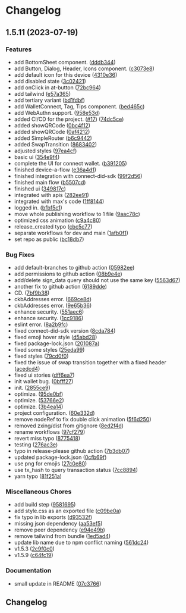 # Changelog

## 1.5.11 (2023-07-19)


### Features

* add BottomSheet component. ([dddb344](https://github.com/dotbitHQ/wallet-bridge/commit/dddb344b3ea0195290b1d8f6578025a655b38f8d))
* add Button, Dialog, Header, Icons component. ([c3073e8](https://github.com/dotbitHQ/wallet-bridge/commit/c3073e83b518afcf7ee0c900b7a1e61652f53dd1))
* add default icon for this device ([4310e36](https://github.com/dotbitHQ/wallet-bridge/commit/4310e360ebb555f95f03751f4b37fc8acff79ce5))
* add disabled state ([3c02421](https://github.com/dotbitHQ/wallet-bridge/commit/3c02421e148b6ea16df1f51ea795ffa3d024e59d))
* add onClick in at-button ([72bc964](https://github.com/dotbitHQ/wallet-bridge/commit/72bc9648bca111184c42d65cb034762852c432ff))
* add tailwind ([e57a365](https://github.com/dotbitHQ/wallet-bridge/commit/e57a3659b975b2c44d85e2bb4cbf5e395187343b))
* add tertiary variant ([bd1fdbf](https://github.com/dotbitHQ/wallet-bridge/commit/bd1fdbf0ec4b9471743106b4bb01dcab65a918d0))
* add WalletConnect, Tag, Tips component. ([bed465c](https://github.com/dotbitHQ/wallet-bridge/commit/bed465c4e4647015443a8eba308490febb5eb04f))
* add WebAuthn support. ([958e53d](https://github.com/dotbitHQ/wallet-bridge/commit/958e53d1e99605ab2745e563bd4ef8d5c05711fc))
* added CI/CD for the project. ([#17](https://github.com/dotbitHQ/wallet-bridge/issues/17)) ([74dc5ce](https://github.com/dotbitHQ/wallet-bridge/commit/74dc5ce4c7a75f4df5638121eac0b7972d14022c))
* added showQRCode ([0bc4f12](https://github.com/dotbitHQ/wallet-bridge/commit/0bc4f128e54b37e776034b78249dd1bb1b1c3ef9))
* added showQRCode ([0af4212](https://github.com/dotbitHQ/wallet-bridge/commit/0af42121be10fc752dd250caa9a96ea46a360043))
* added SimpleRouter ([b6c9442](https://github.com/dotbitHQ/wallet-bridge/commit/b6c9442820721069b4d98b383367f5638ace884a))
* added SwapTransition ([8683402](https://github.com/dotbitHQ/wallet-bridge/commit/868340256c8e763289651d8bda2d4a2370074c91))
* adjusted styles ([97ea4cf](https://github.com/dotbitHQ/wallet-bridge/commit/97ea4cf9305c13e93b584afa84f37844691dfa63))
* basic ui ([354e9f4](https://github.com/dotbitHQ/wallet-bridge/commit/354e9f4b0c735b072519ead24ad2fc746de4c0ef))
* complete the UI for connect wallet. ([b391205](https://github.com/dotbitHQ/wallet-bridge/commit/b3912058f19386ad1f67367a02de9e399e0b5be2))
* finished device-a-flow ([e36a4d1](https://github.com/dotbitHQ/wallet-bridge/commit/e36a4d1c9c2243b2f18ea6516faebd9b23027646))
* finished integration with connect-did-sdk ([99f2d56](https://github.com/dotbitHQ/wallet-bridge/commit/99f2d56d75fc00900664542dd7d9935e2f223170))
* finished main flow ([b5507cd](https://github.com/dotbitHQ/wallet-bridge/commit/b5507cd96805a71985ea02d8ebf16192c3471d35))
* finished ui ([349817c](https://github.com/dotbitHQ/wallet-bridge/commit/349817c5ed3ac8b48f301c801f7dc9436af8e658))
* integrated with apis ([282ee91](https://github.com/dotbitHQ/wallet-bridge/commit/282ee9179f026449f2a8f3fc909982af0ca2d2ee))
* integrated with max's code ([1ff8144](https://github.com/dotbitHQ/wallet-bridge/commit/1ff8144d712bf4b39ce39bb7c6699e85f7ac0b25))
* logged in. ([bfbf5c1](https://github.com/dotbitHQ/wallet-bridge/commit/bfbf5c1738824b22431250e86a7de0e699ea27bd))
* move whole publishing workflow to 1 file ([9aac78c](https://github.com/dotbitHQ/wallet-bridge/commit/9aac78c1f28586e4ccb0b772e4dd015ff4c7564f))
* optimized css animation ([c9a4c80](https://github.com/dotbitHQ/wallet-bridge/commit/c9a4c8006cc85f0de53d513183f81cf66f2b3398))
* release_created typo ([cbc5c77](https://github.com/dotbitHQ/wallet-bridge/commit/cbc5c778da262cff9c90d99f070f7e378de4e6d4))
* separate workflows for dev and main ([1afb0f1](https://github.com/dotbitHQ/wallet-bridge/commit/1afb0f16d9f37cc6cb061dbfcdc062228c9862fc))
* set repo as public ([bc18db7](https://github.com/dotbitHQ/wallet-bridge/commit/bc18db79273bc353f47b8259a868583047496a84))


### Bug Fixes

* add default-branches to github action ([05982ee](https://github.com/dotbitHQ/wallet-bridge/commit/05982ee9a5130f98390531ae698b745e86bc1af4))
* add permissions to github action ([08b9e4e](https://github.com/dotbitHQ/wallet-bridge/commit/08b9e4e1ed08b244ab64f1160c8eed0bad67cf4c))
* add/delete sign_data query should not use the same key ([5563d67](https://github.com/dotbitHQ/wallet-bridge/commit/5563d67b04db54514f390692c34ff316f01b1834))
* another fix to github action ([6189dde](https://github.com/dotbitHQ/wallet-bridge/commit/6189ddec2c71e8e35fa1c4af1fc2c888eaa19526))
* CD. ([7bf9b38](https://github.com/dotbitHQ/wallet-bridge/commit/7bf9b38d7e78e876cd02e2f69ba109221838fe3c))
* ckbAddresses error. ([669ce8d](https://github.com/dotbitHQ/wallet-bridge/commit/669ce8d639a42b808796bc007daec58b0d035a89))
* ckbAddresses error. ([9e65b36](https://github.com/dotbitHQ/wallet-bridge/commit/9e65b3698610d490ffc22fcb2a6851f541e36ca5))
* enhance security. ([551aec6](https://github.com/dotbitHQ/wallet-bridge/commit/551aec6b29685629592daf26945106e2b018b3f7))
* enhance security. ([1cc9186](https://github.com/dotbitHQ/wallet-bridge/commit/1cc91865161d5e013a7bfb19dc6f299bcecdadd5))
* eslint error. ([8a2b9fc](https://github.com/dotbitHQ/wallet-bridge/commit/8a2b9fc958e0c356ec146f49ec6c3a66a0b6c619))
* fixed connect-did-sdk version ([8cda784](https://github.com/dotbitHQ/wallet-bridge/commit/8cda784003dab948508cbb95b4252bb701ae7f62))
* fixed emoji hover style ([d5abd28](https://github.com/dotbitHQ/wallet-bridge/commit/d5abd284f597085712b580e897f94648cbb58952))
* fixed package-lock.json ([201087a](https://github.com/dotbitHQ/wallet-bridge/commit/201087ab260943504437f2809bb6a395afa5bc50))
* fixed some styles ([25eda99](https://github.com/dotbitHQ/wallet-bridge/commit/25eda99dabc37eb25d7f20214814a11bd23a9a2b))
* fixed styles ([79cd0f0](https://github.com/dotbitHQ/wallet-bridge/commit/79cd0f0dcdb258ad69c2d6b9342badee2e8476c0))
* fixed the issue of swap transition together with a fixed header ([acedcd4](https://github.com/dotbitHQ/wallet-bridge/commit/acedcd439b13ee5ef3043a13f34a4270ef0871a4))
* fixed ui stories ([dff6ea7](https://github.com/dotbitHQ/wallet-bridge/commit/dff6ea7678781f04716154e5b840091a9434e8de))
* init wallet bug. ([0bfff27](https://github.com/dotbitHQ/wallet-bridge/commit/0bfff27488456c43c4d4097e2123cf0cb4f5758d))
* init. ([2855ce9](https://github.com/dotbitHQ/wallet-bridge/commit/2855ce95fd378a48eda35a455956b8da7ace8eb4))
* optimize. ([95de0bf](https://github.com/dotbitHQ/wallet-bridge/commit/95de0bfc9162eb6eeebeec30736360de011c2455))
* optimize. ([53766e2](https://github.com/dotbitHQ/wallet-bridge/commit/53766e2b88a61af8f47722359558e0eec19e87c4))
* optimize. ([3b4ea14](https://github.com/dotbitHQ/wallet-bridge/commit/3b4ea147428b4879675e9e95ce7b3115c11f3c3e))
* project configuration. ([60e332d](https://github.com/dotbitHQ/wallet-bridge/commit/60e332de2805d23ef41291334c655f18ecc7c793))
* remove nodeRef to fix double click animation ([5f6d250](https://github.com/dotbitHQ/wallet-bridge/commit/5f6d25054af9dd9ab9a97fa530f931c6fada66d3))
* removed zxing/dist from gitignore ([8ed2f4d](https://github.com/dotbitHQ/wallet-bridge/commit/8ed2f4d60e75b4958e8d727d0145d3c9c208468d))
* rename workflows ([97cf279](https://github.com/dotbitHQ/wallet-bridge/commit/97cf2799ffaebc186ae8a1a7f2b61c0dc0c935c4))
* revert miss typo ([8775418](https://github.com/dotbitHQ/wallet-bridge/commit/8775418e01d6816d38e30daea30c9dca9e0c729d))
* testing ([276ac3e](https://github.com/dotbitHQ/wallet-bridge/commit/276ac3e00a8f97f6dc5c86e593c254ac860b1836))
* typo in release-please github action ([7b3db07](https://github.com/dotbitHQ/wallet-bridge/commit/7b3db07600123e469aa926bea93804e5a0e50736))
* updated package-lock.json ([0cfb69f](https://github.com/dotbitHQ/wallet-bridge/commit/0cfb69f599b27f4cba91500554f01a2206d4fadc))
* use png for emojis ([27c0e80](https://github.com/dotbitHQ/wallet-bridge/commit/27c0e80f1751b38ee64062694e2122601dcdeded))
* use tx_hash to query transaction status ([7cc8894](https://github.com/dotbitHQ/wallet-bridge/commit/7cc889461daa405178e55c3d905de0532f71ffb7))
* yarn typo ([81f251a](https://github.com/dotbitHQ/wallet-bridge/commit/81f251a1a8316c0d5dc3b91276d87ee047158336))


### Miscellaneous Chores

* add build step ([9581695](https://github.com/dotbitHQ/wallet-bridge/commit/9581695e0072893a04fc3ad279aea5053fabf5d2))
* add style.css as an exported file ([c09be0a](https://github.com/dotbitHQ/wallet-bridge/commit/c09be0aedd89b4375fea9f792bc7a371d07fb372))
* fix typo in lib exports ([d93532f](https://github.com/dotbitHQ/wallet-bridge/commit/d93532fce8490d86ce9ef942d78c47d5361fe878))
* missing json dependency ([aa53ef5](https://github.com/dotbitHQ/wallet-bridge/commit/aa53ef53dcf63712417a26236b710ce5c255c726))
* remove peer dependency ([e94e49b](https://github.com/dotbitHQ/wallet-bridge/commit/e94e49b2310aa3bc466df6e13eae37bbc36319c2))
* remove tailwind from bundle ([1ed5ad4](https://github.com/dotbitHQ/wallet-bridge/commit/1ed5ad457ca8fe59572e98924f9bbda7872ad8b0))
* update lib name due to npm conflict naming ([561dc24](https://github.com/dotbitHQ/wallet-bridge/commit/561dc2459f0768aa948f9d19a71491a3b4a6300e))
* v1.5.3 ([2c9f0c0](https://github.com/dotbitHQ/wallet-bridge/commit/2c9f0c0b8fe5cac5fcdea944280f9efe4db900fd))
* v1.5.9 ([c64fc19](https://github.com/dotbitHQ/wallet-bridge/commit/c64fc19e914fc287159e07973b8a46dbb3a43f09))


### Documentation

* small update in README ([07c3766](https://github.com/dotbitHQ/wallet-bridge/commit/07c3766baf787b21598c2c0e3a8847a1dcb172d4))

## Changelog
